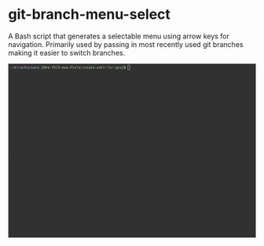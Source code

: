 # git-branch-menu-select

A Bash script that generates a selectable menu using arrow keys for navigation. 
Primarily used by passing in most recently used git branches making it easier to switch branches.

![](preview/git-branch-menu-select.gif)

